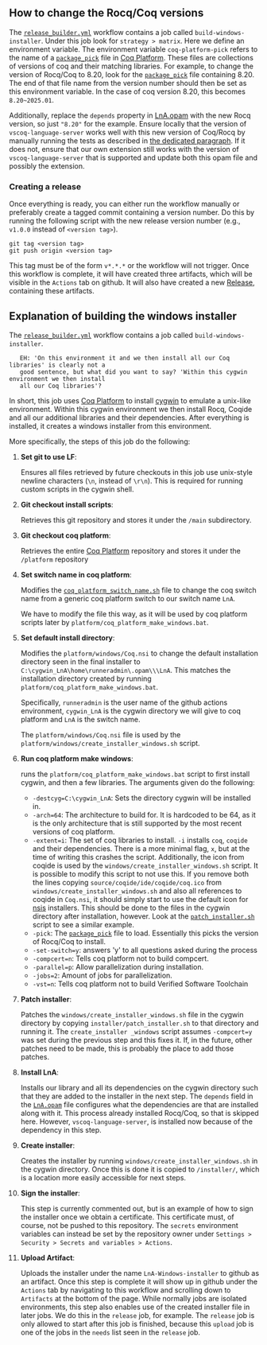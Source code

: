 ## How to change the Rocq/Coq versions

The [`release_builder.yml`] workflow contains a job called `build-windows-installer`. Under this job look for `strategy > matrix`. Here we define an environment variable. The environment variable `coq-platform-pick` refers to the name of a [`package_pick`] file in [Coq Platform]. These files are collections of versions of coq and their matching libraries. For example, to change the version of Rocq/Coq to 8.20, look for the [`package_pick`] file containing 8.20. The end of that file name from the version number should then be set as this environment variable. In the case of coq version 8.20, this becomes `8.20~2025.01`.

Additionally, replace the `depends` property in [LnA.opam](/library/LnA.opam) with the new Rocq version, so just `"8.20"` for the example. Ensure locally that the version of `vscoq-language-server` works well with this new version of Coq/Rocq by manually running the tests as described in [the dedicated paragraph](https://github.com/logic-and-applications/rocq-lna/tree/main/library#testing). If it does not, ensure that our own extension still works with the version of `vscoq-language-server` that is supported and update both this opam file and possibly the extension.

### Creating a release

Once everything is ready, you can either run the workflow manually or preferably create a tagged commit containing a version number. Do this by running the following script with the new release version number (e.g., `v1.0.0` instead of `<version tag>`).

```shell
git tag <version tag>
git push origin <version tag>
```

This tag must be of the form `v*.*.*` or the workflow will not trigger. Once this workflow is complete, it will have created three artifacts, which will be visible in the `Actions` tab on github. It will also have created a new [Release](https://github.com/logic-and-applications/rocq-lna/releases), containing these artifacts.

## Explanation of building the windows installer

The [`release_builder.yml`] workflow contains a job called `build-windows-installer`.

```
   EH: 'On this environment it and we then install all our Coq libraries' is clearly not a
   good sentence, but what did you want to say? 'Within this cygwin environment we then install
   all our Coq libraries'?
```

In short, this job uses [Coq Platform] to install [cygwin](https://cygwin.com/) to emulate a unix-like environment. Within this cygwin environment we then install Rocq, Coqide and all our additional libraries and their dependencies. After everything is installed, it creates a windows installer from this environment.

More specifically, the steps of this job do the following:

1. **Set git to use LF**:

   Ensures all files retrieved by future checkouts in this job use unix-style newline characters (`\n`, instead of `\r\n`). This is required for running custom scripts in the cygwin shell.

2. **Git checkout install scripts**:

   Retrieves this git repository and stores it under the `/main` subdirectory.

3. **Git checkout coq platform**:

   Retrieves the entire [Coq Platform] repository and stores it under the `/platform` repository

4. **Set switch name in coq platform**:

   Modifies the [`coq_platform_switch_name.sh`](https://github.com/coq/platform/blob/main/package_picks/coq_platform_switch_name.sh) file to change the coq switch name from a generic coq platform switch to our switch name `LnA`.

   We have to modify the file this way, as it will be used by coq platform scripts later by `platform/coq_platform_make_windows.bat`.

5. **Set default install directory**:

   Modifies the `platform/windows/Coq.nsi` to change the default installation directory seen in the final installer to `C:\cygwin_LnA\home\runneradmin\.opam\\\LnA`. This matches the installation directory created by running `platform/coq_platform_make_windows.bat`.

   Specifically, `runneradmin` is the user name of the github actions environment, `cygwin_LnA` is the cygwin directory we will give to coq platform and `LnA` is the switch name.

   The `platform/windows/Coq.nsi` file is used by the `platform/windows/create_installer_windows.sh` script.

6. **Run coq platform make windows**:

   runs the `platform/coq_platform_make_windows.bat` script to first install cygwin, and then a few libraries. The arguments given do the following:

   - `-destcyg=C:\cygwin_LnA`: Sets the directory cygwin will be installed in.
   - `-arch=64`: The architecture to build for. It is hardcoded to be 64, as it is the only architecture that is still supported by the most recent versions of coq platform.
   - `-extent=i`: The set of coq libraries to install. `-i` installs `coq`, `coqide` and their dependencies. There is a more minimal flag, `x`, but at the time of writing this crashes the script. Additionally, the icon from coqide is used by the `windows/create_installer_windows.sh` script. It is possible to modify this script to not use this. If you remove both the lines copying `source/coqide/ide/coqide/coq.ico` from `windows/create_installer_windows.sh` and also all references to coqide in `Coq.nsi`, it should simply start to use the default icon for [nsis] installers. This should be done to the files in the cygwin directory after installation, however. Look at the [`patch_installer.sh`] script to see a similar example.
   - `-pick`: The [`package_pick`] file to load. Essentially this picks the version of Rocq/Coq to install.
   - `-set-switch=y`: answers 'y' to all questions asked during the process
   - `-compcert=n`: Tells coq platform not to build compcert.
   - `-parallel=p`: Allow parallelization during installation.
   - `-jobs=2`: Amount of jobs for parallelization.
   - `-vst=n`: Tells coq platform not to build Verified Software Toolchain

7. **Patch installer**:

   Patches the `windows/create_installer_windows.sh` file in the cygwin directory by copying `installer/patch_installer.sh` to that directory and running it. The `create_installer _windows` script assumes `-compcert=y` was set during the previous step and this fixes it. If, in the future, other patches need to be made, this is probably the place to add those patches.

8. **Install LnA**:

   Installs our library and all its dependencies on the cygwin directory such that they are added to the installer in the next step. The `depends` field in the [`LnA.opam`](/library/LnA.opam) file configures what the dependencies are that are installed along with it. This process already installed Rocq/Coq, so that is skipped here. However, `vscoq-language-server`, is installed now because of the dependency in this step.

9. **Create installer**:

   Creates the installer by running `windows/create_installer_windows.sh` in the cygwin directory. Once this is done it is copied to `/installer/`, which is a location more easily accessible for next steps.

10. **Sign the installer**:

    This step is currently commented out, but is an example of how to sign the installer once we obtain a certificate. This certificate must, of course, not be pushed to this repository. The `secrets` environment variables can instead be set by the repository owner under `Settings > Security > Secrets and variables > Actions`.

11. **Upload Artifact**:

    Uploads the installer under the name `LnA-Windows-installer` to github as an artifact. Once this step is complete it will show up in github under the `Actions` tab by navigating to this workflow and scrolling down to `Artifacts` at the bottom of the page. While normally jobs are isolated environments, this step also enables use of the created installer file in later jobs. We do this in the `release` job, for example. The `release` job is only allowed to start after this job is finished, because this `upload` job is one of the jobs in the `needs` list seen in the `release` job.

<!-- Links -->

[Coq Platform]: https://github.com/coq/platform
[nsis]: https://nsis.sourceforge.io/Main_Page
[`patch_installer.sh`]: /installer/patch_installer.sh
[`package_pick`]: https://github.com/coq/platform/tree/main/package_picks
[`release_builder.yml`]: /.github/workflows//release_builder.yml
